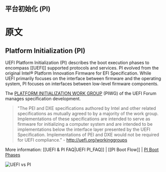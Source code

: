 
## 平台初始化 (PI)

# 原文

## Platform Initialization (PI)

UEFI Platform Initialization (PI) describes the boot execution phases to encompass [[UEFI]] supported protocols and services. PI evolved from the original Intel® Platform Innovation Firmware for EFI Specification. While UEFI primarily focuses on the interface between firmware and the operating system, PI focuses on interfaces between low-level firmware components.

The [PLATFORM INITIALIZATION WORK GROUP](http://uefi.org/workinggroups) (PIWG) of the UEFI Forum manages specification development.

> "The PEI and DXE specifications authored by Intel and other related specifications as mutually agreed to by a majority of the work group. Implementations of these specifications are intended to serve as firmware for initializing a computer system and are intended to be implementations below the interface layer presented by the UEFI Specification. Implementations of PEI and DXE would not be required for UEFI compliance." - http://uefi.org/workinggroups

More information: [[UEFI & PI FAQ|UEFI PI_FAQ]] | [[PI Boot Flow]] | [PI Boot Phases](https://raw.githubusercontent.com/tianocore/tianocore.github.io/master/images/PI_Boot_Phases.JPG)

![UEFI vs PI](https://raw.githubusercontent.com/tianocore/tianocore.github.io/master/images/UEFI_vs__PI_Spec.jpg)